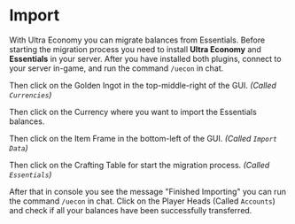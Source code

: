 # Import
With Ultra Economy you can migrate balances from Essentials. Before starting the migration process you need to install **Ultra Economy** and **Essentials** in your server. After you have installed both plugins, connect to your server in-game, and run the command `/uecon` in chat.
<br>

Then click on the Golden Ingot in the top-middle-right of the GUI. *(Called `Currencies`)*
<br>

Then click on the Currency where you want to import the Essentials balances.
<br>

Then click on the Item Frame in the bottom-left of the GUI. *(Called `Import Data`)*
<br>

Then click on the Crafting Table for start the migration process. *(Called `Essentials`)*
<br>

After that in console you see the message "Finished Importing" you can run the command `/uecon` in chat. Click on the Player Heads (Called `Accounts`) and check if all your balances have been successfully transferred.
